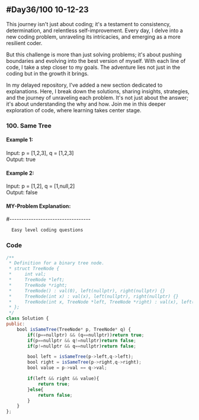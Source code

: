 
## #Day36/100 10-12-23

This journey isn't just about coding; it's a testament to consistency, determination, and relentless self-improvement. Every day, I delve into a new coding problem, unraveling its intricacies, and emerging as a more resilient coder.

But this challenge is more than just solving problems; it's about pushing boundaries and evolving into the best version of myself. With each line of code, I take a step closer to my goals. The adventure lies not just in the coding but in the growth it brings.

In my delayed repository, I've added a new section dedicated to explanations. Here, I break down the solutions, sharing insights, strategies, and the journey of unraveling each problem. It's not just about the answer; it's about understanding the why and how. Join me in this deeper exploration of code, where learning takes center stage.


### 100. Same Tree

#### Example 1:

Input: p = [1,2,3], q = [1,2,3]\
Output: true

#### Example 2:
Input: p = [1,2], q = [1,null,2]\
Output: false

#### MY-Problem Explanation:
 #----------------------------------
```bash
  Easy level coding questions
```
### Code

```javascript
/**
 * Definition for a binary tree node.
 * struct TreeNode {
 *     int val;
 *     TreeNode *left;
 *     TreeNode *right;
 *     TreeNode() : val(0), left(nullptr), right(nullptr) {}
 *     TreeNode(int x) : val(x), left(nullptr), right(nullptr) {}
 *     TreeNode(int x, TreeNode *left, TreeNode *right) : val(x), left(left), right(right) {}
 * };
 */
class Solution {
public:
    bool isSameTree(TreeNode* p, TreeNode* q) {
        if((p==nullptr) && (q==nullptr))return true;
        if(p==nullptr && q!=nullptr)return false;
        if(p!=nullptr && q==nullptr)return false;

        bool left = isSameTree(p->left,q->left);
        bool right = isSameTree(p->right,q->right);
        bool value = p->val == q->val;

        if(left && right && value){
            return true;
        }else{
            return false;
        }
    }
};
```
